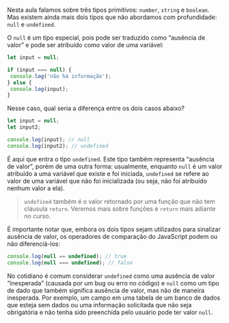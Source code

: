 Nesta aula falamos sobre três tipos primitivos: `number`, `string` e `boolean`. Mas existem ainda mais dois tipos que não abordamos com profundidade: `null` e `undefined`.

O `null` é um tipo especial, pois pode ser traduzido como “ausência de valor” e pode ser atribuído como valor de uma variável:

```javascript
let input = null;

if (input === null) {
 console.log('não há informação');
} else {
 console.log(input);
}
```

Nesse caso, qual seria a diferença entre os dois casos abaixo?

```javascript
let input = null;
let input2;

console.log(input); // null
console.log(input2); // undefined
```

É aqui que entra o tipo `undefined`. Este tipo também representa “ausência de valor”, porém de uma outra forma: usualmente, enquanto `null` é um valor atribuído a uma variável que existe e foi iniciada, `undefined` se refere ao valor de uma variável que não foi inicializada (ou seja, não foi atribuído nenhum valor a ela).

> `undefined` também é o valor retornado por uma função que não tem cláusula `return`. Veremos mais sobre funções e `return` mais adiante no curso.

É importante notar que, embora os dois tipos sejam utilizados para sinalizar ausência de valor, os operadores de comparação do JavaScript podem ou não diferenciá-los:

```javascript
console.log(null == undefined); // true
console.log(null === undefined); // false
```

No cotidiano é comum considerar `undefined` como uma ausência de valor “inesperada” (causada por um bug ou erro no código) e `null` como um tipo de dado que também significa ausência de valor, mas não de maneira inesperada. Por exemplo, um campo em uma tabela de um banco de dados que esteja sem dados ou uma informação solicitada que não seja obrigatória e não tenha sido preenchida pelo usuário pode ter valor `null`.